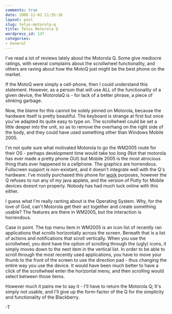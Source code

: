 ```yaml
---
comments: true
date: 2006-12-02 21:55:16
layout: post
slug: telus-motorola-q
title: Telus Motorola Q
wordpress_id: 137
categories:
- General
---
```


I've read a lot of reviews lately about the Motorola Q. Some give mediocre ratings, with several complains about the scrollwheel functionality, and others are raving about how the MotoQ just might be the best phone on the market.

If the MotoQ were simply a cell-phone, then I could understand this statement. However, as a person that will use ALL of the functionality of a given device, the MotorolaQ is - for lack of a better phrase, a piece of stinking garbage.

Now, the blame for this cannot be solely pinned on Motorola, because the hardware itself is pretty beautiful. The keyboard is strange at first but once you've adapted its quite easy to type on. The scrollwheel could be set a little deeper into the unit, so as to remove the overhang on the right side of the body, and they could have used something other than Windows Mobile 2005.

I'm not quite sure what motivated Motorola to go the WM2005 route for their OS - perhaps development time would take too long (Not that motorola has ever made a pretty phone GUI) but Mobile 2005 is the most atrocious thing thats ever happened to a cellphone. The graphics are horrendous. Fullscreen support is non-existant, and it doesn't integrate well with the Q's hardware. I've mostly purchased this phone for [work](http://www.e-xact.com) purposes, however the Q refuses to run any of my java applets, and the version of Putty for Mobile devices doesnt run properly. Nobody has had much luck online with this either.

I guess what I'm really ranting about is the Operating System. Why, for the love of God, can't Motorola get their act together and create something usable? The features are there in WM2005, but the interaction is horrendous.

Case in point. The top menu item in WM2005 is an icon list of recently ran applications that scrolls horizontally across the screen. Beneath that is a list of actions and notifications that scroll vertically. When you use the scrollwheel, you dont have the option of scrolling through the (ugly) icons, it simply moves down to the next item in the vertical list. In order to be able to scroll through the most recently used applications, you have to move your thumb to the front of the screen to use the direction pad - thus changing the entire way you use the device. It would have been much better to have a click of the scrollwheel enter the horizontal menu, and then scrolling would select between those items.

However much it pains me to say it - I'll have to return the Motorola Q; It's simply not usable, and I'll give up the form-factor of the Q for the simplicity and functionality of the Blackberry.

-T
